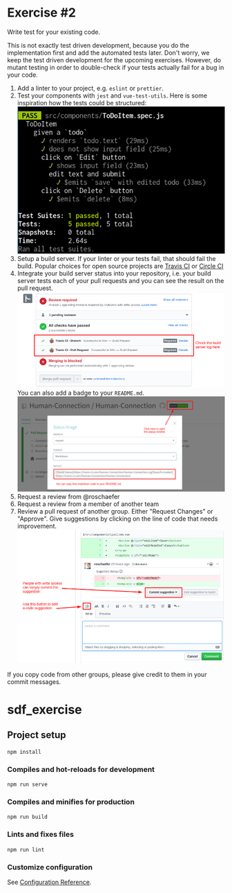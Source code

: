 # Exercise \#2

Write test for your existing code.

This is not exactly test driven development, because you do the implementation
first and add the automated tests later. Don't worry, we keep the test driven
development for the upcoming exercises. However, do mutant testing in order to
double-check if your tests actually fail for a bug in your code.

1. Add a linter to your project, e.g. `eslint` or `prettier`.
2. Test your components with `jest` and `vue-test-utils`. Here is some
   inspiration how the tests could be structured:
   ![Terminal output](./terminal.png)
3. Setup a build server. If your linter or your tests fail, that should fail the
   build. Popular choices for open source projects are [Travis CI](https://travis-ci.com/)
   or [Circle CI](https://circleci.com/)
4. Integrate your build server status into your repository, i.e. your build
   server tests each of your pull requests and you can see the result on the
   pull request.
   ![Github checks](./build-server-checks.png)
   You can also add a badge to your `README.md`.
   ![Build server badge](./build-server-badge.png)
5. Request a review from @roschaefer
6. Request a review from a member of another team
7. Review a pull request of another group. Either "Request Changes" or
   "Approve". Give suggestions by clicking on the line of code that needs
   improvement.
   ![Give code suggestions](./code-suggestions.png)


If you copy code from other groups, please give credit to them in your commit
messages.

# sdf_exercise

## Project setup
```
npm install
```

### Compiles and hot-reloads for development
```
npm run serve
```

### Compiles and minifies for production
```
npm run build
```

### Lints and fixes files
```
npm run lint
```

### Customize configuration
See [Configuration Reference](https://cli.vuejs.org/config/).
